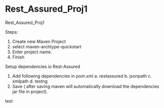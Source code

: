 # Rest_Assured_Proj1
Rest_Assured_Proj1

Steps:
1. Create new Maven Project
2. select maven-archtype-quickstart
3. Enter project name.
4. Finish

Setup dependencies
io Rest-Assured
1. Add following dependencies in pom.xml
	a. restassured
	b. jsonpath
	c. xmlpath
	d. testng
2. Save ( after saving maven will automatically download the dependencies jar file in project).

test
